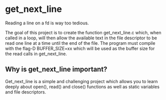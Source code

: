 # get_next_line

Reading a line on a fd is way too tedious.

The goal of this project is to create the function get_next_line.c which, when called in a loop, will then allow the available text in the file descriptor to be read one line at a time until the end of the file. The program must compile with the flag-D BUFFER_SIZE=xx which will be used as the buffer size for the read calls in get_next_line.

## Why is get_next_line important?
Get_next_line is a simple and challenging project which allows you to learn deeply about open(), read() and close() functions as well as static variables and file descriptors.
